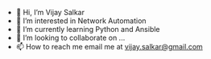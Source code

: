 - 👋 Hi, I’m Vijay Salkar
- 👀 I’m interested in Network Automation
- 🌱 I’m currently learning Python and Ansible
- 💞️ I’m looking to collaborate on ...
- 📫 How to reach me email me at vijay.salkar@gmail.com

<!---
Vijay4all/Vijay4all is a ✨ special ✨ repository because its `README.md` (this file) appears on your GitHub profile.
You can click the Preview link to take a look at your changes.
--->
